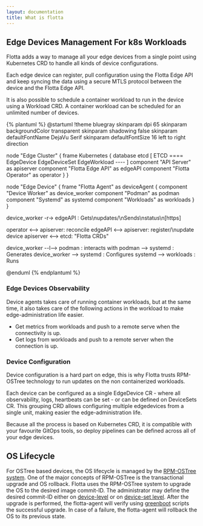 ```yaml
---
layout: documentation
title: What is flotta
---
```


## Edge Devices Management For k8s Workloads

Flotta adds a way to manage all your edge devices from a single point using
Kubernetes CRD to handle all kinds of device configurations.

Each edge device can register, pull configuration using the Flotta Edge API and
keep syncing the data using a secure MTLS protocol between the device and the
Flotta Edge API.

It is also possible to schedule a container workload to run in the device using
a Workload CRD. A container workload can be scheduled for an unlimited
number of devices.

{% plantuml %}
@startuml
!theme bluegray
skinparam dpi 65
skinparam backgroundColor transparent
skinparam shadowing false
skinparam defaultFontName DejaVu Serif
skinparam defaultFontSize 16
left to right direction

node "Edge Cluster" {
    frame Kubernetes {
        database etcd [
            ETCD
            ====
            EdgeDevice
            EdgeDeviceSet
            EdgeWorkload
            ----
        ]
        component "API Server" as apiserver
        component "Flotta Edge API" as edgeAPI
        component "Flotta Operator" as operator
    }
}

node "Edge Device" {
    frame "Flotta Agent" as deviceAgent {
        component "Device Worker" as device_worker
        component "Podman" as podman
        component "Systemd" as systemd
        component "Workloads" as workloads
    }
}

device_worker -r-> edgeAPI : Gets\nupdates/\nSends\nstatus\n[https]

operator <--> apiserver: reconcile
edgeAPI <--> apiserver: register/\nupdate device
apiserver <--> etcd: "Flotta CRDs"

device_worker --l--> podman : interacts with
podman --> systemd : Generates
device_worker --> systemd : Configures
systemd --> workloads : Runs

@enduml
{% endplantuml %}

### Edge Devices Observability

Device agents takes care of running container workloads, but at the same time,
it also takes care of the following actions in the workload to make
edge-administration life easier.

  - Get metrics from workloads and push to a remote serve when the connectivity is
    up.
  - Get logs from workloads and push to a remote server when the connection is up.

### Device Configuration

Device configuration is a hard part on edge, this is why Flotta trusts
RPM-OSTree technology to run updates on the non containerized workloads.

Each device can be configured as a single EdgeDevice CR - where all
observability, logs, heartbeats can be set - or can be defined on DeviceSets CR.
This grouping CRD allows configuring multiple edgedevices from a single unit,
making easier the edge-administration life.

Because all the process is based on Kubernetes CRD, it is compatible with your
favourite GitOps tools, so deploy pipelines can be defined across all of your
edge devices.

## OS Lifecycle

For OSTree based devices, the OS lifecycle is managed by the [RPM-OSTree system](https://coreos.github.io/rpm-ostree/).
One of the major concepts of RPM-OSTree is the transactional upgrade and OS rollback.
Flotta uses the RPM-OSTree system to upgrade the OS to the desired image commit-ID.
The administrator may define the desired commit-ID either on [device-level](https://project-flotta.io/documentation/v0_2_0/operations/crd.html#edgedevicespecosinformation)
or on [device-set level](https://project-flotta.io/documentation/v0_2_0/operations/crd.html#edgedevicesetspecosinformation).
After the upgrade is performed, the flotta-agent will verify using [greenboot](https://github.com/fedora-iot/greenboot)
scripts the successful upgrade. In case of a failure, the flotta-agent will rollback the OS to its previous state.